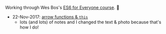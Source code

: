 Working through Wes Bos's [ES6 for Everyone course](https://github.com/wesbos/es6.io). :dancer:

* 22-Nov-2017: [arrow functions & `this`](arrow-functions-this.html)
  - lots (and lots) of notes and I changed the text & photo because that's how I do!
